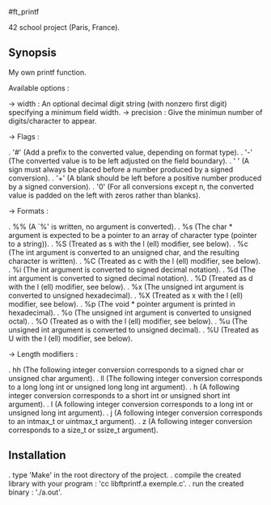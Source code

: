 #ft_printf

42 school project (Paris, France).

## Synopsis

My own printf function.

Available options :

-> width     : An optional decimal digit string (with nonzero first digit) specifying a minimum field width.
-> precision : Give the minimun number of digits/character to appear.

-> Flags :

. '#' (Add a prefix to the converted value, depending on format type).
. '-' (The converted value is to be left adjusted on the field boundary).
. ' ' (A sign must always be placed before a number produced by a signed conversion).
. '+' (A blank should be left before a positive number produced by a signed conversion).
. '0' (For all conversions except n, the converted value is padded on the left with zeros rather than blanks).

-> Formats :

. %% (A `%' is written, no argument is converted).
. %s (The char * argument is expected to be a pointer to an array of character type (pointer to a string)).
. %S (Treated as s with the l (ell) modifier, see below).
. %c (The int argument is converted to an unsigned char, and the resulting character is written).
. %C (Treated as c with the l (ell) modifier, see below).
. %i (The int argument is converted to signed decimal notation).
. %d (The int argument is converted to signed decimal notation).
. %D (Treated as d with the l (ell) modifier, see below).
. %x (The unsigned int argument is converted to unsigned hexadecimal).
. %X (Treated as x with the l (ell) modifier, see below).
. %p (The void * pointer argument is printed in hexadecimal).
. %o (The unsigned int argument is converted to unsigned octal).
. %O (Treated as o with the l (ell) modifier, see below).
. %u (The unsigned int argument is converted to unsigned decimal).
. %U (Treated as U with the l (ell) modifier, see below).

-> Length modifiers :

. hh (The following integer conversion corresponds to a signed char or unsigned char argument).
. ll (The following integer conversion corresponds to a long long int or unsigned long long int argument).
. h  (A following integer conversion corresponds to a short int or unsigned short int argument).
. l  (A following integer conversion corresponds to a long int or unsigned long int argument).
. j  (A following integer conversion corresponds to an intmax_t or uintmax_t argument).
. z  (A following integer conversion corresponds to a size_t or ssize_t argument).

## Installation

. type 'Make' in the root directory of the project.
. compile the created library with your program : 'cc libftprintf.a exemple.c'.
. run the created binary : './a.out'.
